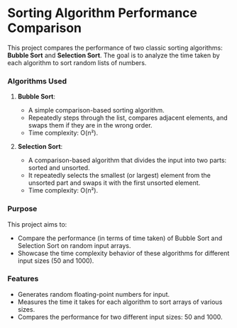 # Sorting Algorithm Performance Comparison

This project compares the performance of two classic sorting algorithms: **Bubble Sort** and **Selection Sort**. The goal is to analyze the time taken by each algorithm to sort random lists of numbers.

### Algorithms Used

1. **Bubble Sort**:
   - A simple comparison-based sorting algorithm.
   - Repeatedly steps through the list, compares adjacent elements, and swaps them if they are in the wrong order.
   - Time complexity: O(n²).

2. **Selection Sort**:
   - A comparison-based algorithm that divides the input into two parts: sorted and unsorted.
   - It repeatedly selects the smallest (or largest) element from the unsorted part and swaps it with the first unsorted element.
   - Time complexity: O(n²).

### Purpose
This project aims to:
- Compare the performance (in terms of time taken) of Bubble Sort and Selection Sort on random input arrays.
- Showcase the time complexity behavior of these algorithms for different input sizes (50 and 1000).

### Features
- Generates random floating-point numbers for input.
- Measures the time it takes for each algorithm to sort arrays of various sizes.
- Compares the performance for two different input sizes: 50 and 1000.
